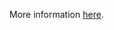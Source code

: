 More information [here](https://docs.bridgecrew.io/docs/ensure-that-the-etcd-certfile-and-etcd-keyfile-arguments-are-set-as-appropriate).
